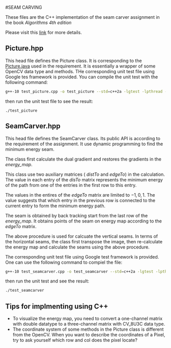 #SEAM CARVING

These files are the C++ implementation of the seam carver assignment in the book *Algorithms 4th edition*

Please visit this [link](https://coursera.cs.princeton.edu/algs4/assignments/seam/specification.php) for more details.

## Picture.hpp

This head file defines the Picture class. It is corresponding to the [Picture.java](https://algs4.cs.princeton.edu/code/javadoc/edu/princeton/cs/algs4/Picture.html) used in the requirement. It is essentially a wrapper of some OpenCV data type and methods. THe corresponding unit test file using Google tes framework is provided. You can compile the unit test with the following command:

```bash
g++-10 test_picture.cpp -o test_picture --std=c++2a -lgtest -lpthread -lstdc++fs `pkg-config opencv4 --libs --cflags`
```

then run the unit test file to see the result:

```
./test_picture
```

## SeamCarver.hpp
This head file defines the SeamCarver class. Its public API is according to the requirement of the assignment. It use dynamic programming to find the minimum energy seam. 

The class first calculate the dual gradient and restores the gradients in the *energy_map*.

This class use two auxiliary matrices ( *distTo* and *edgeTo*) in the calculation. The value in each entry of the *disTo* matrix represents the minimum energy of the path from one of the entries in the first row to this entry. 

The values in the entires of the *edgeTo* matrix are limited to ${-1,0,1}$. The value suggests that which entry in the previous row is connected to the current entry to form the minimum energy path.

The seam is obtained by back tracking start from the last row of the *energy_map*. It obtains points of the seam on energy map according to the *edgeTo* matrix.

The above procedure is used for calcuate the vertical seams. In terms of the horizontal seams, the class first transpose the image, then re-calculate the energy map and calculate the seams using the above procedure.

The corresponding unit test file using Google test framework is provided. One can use the following command to compiel the file:

```bash
g++-10 test_seamcarver.cpp -o test_seamcarver --std=c++2a -lgtest -lpthread -lstdc++fs `pkg-config opencv4 --libs --cflags`
```

then run the unit test and see the result:

```bash
./test_seamcarver
```

## Tips for implmenting using C++

- To visualize the energy map, you need to convert a one-channel matrix with double datatype to  a three-channel matrix with CV_8U3C data type.
- The coordinate system of some methods in the Picture class is different from the OpenCV. When you want to describe the coordinates of a Pixel, try to ask yourself which row and col does the pixel locate?


